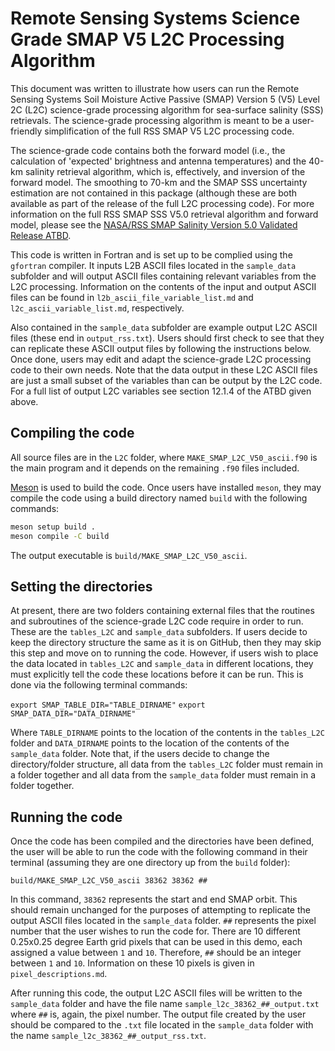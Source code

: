 # Remote Sensing Systems Science Grade SMAP V5 L2C Processing Algorithm

This document was written to illustrate how users can run the Remote Sensing Systems Soil Moisture Active Passive (SMAP) Version 5 (V5) Level 2C (L2C) science-grade processing algorithm for sea-surface salinity (SSS) retrievals.  The science-grade processing algorithm is meant to be a user-friendly simplification of the full RSS SMAP V5 L2C processing code.  

The science-grade code contains both the forward model (i.e., the calculation of 'expected' brightness and antenna temperatures) and the 40-km salinity retrieval algorithm, which is, effectively, and inversion of the forward model.  The smoothing to 70-km and the SMAP SSS uncertainty estimation are not contained in this package (although these are both available as part of the release of the full L2C processing code).  For more information on the full RSS SMAP SSS V5.0 retrieval algorithm and forward model, please see the [NASA/RSS SMAP Salinity Version 5.0 Validated Release ATBD](https://data.remss.com/smap/SSS/V05.0/documents/SMAP_NASA_RSS_Salinity_Release_V5.0.pdf).

This code is written in Fortran and is set up to be complied using the `gfortran` compiler.  It inputs L2B ASCII files located in the `sample_data` subfolder and will output ASCII files containing relevant variables from the L2C processing.  Information on the contents of the input and output ASCII files can be found in `l2b_ascii_file_variable_list.md` and `l2c_ascii_variable_list.md`, respectively.

Also contained in the `sample_data` subfolder are example output L2C ASCII files (these end in `output_rss.txt`).  Users should first check to see that they can replicate these ASCII output files by following the instructions below.  Once done, users may edit and adapt the science-grade L2C processing code to their own needs.  Note that the data output in these L2C ASCII files are just a small subset of the variables than can be output by the L2C code.  For a full list of output L2C variables see section 12.1.4 of the ATBD given above.

## Compiling the code

All source files are in the `L2C` folder, where `MAKE_SMAP_L2C_V50_ascii.f90` is
the main program and it depends on the remaining `.f90` files included.

[Meson](https://mesonbuild.com/) is used to build the code. Once users have installed `meson`, they may compile the code using a build directory named `build` with the following commands:

```bash
meson setup build .
meson compile -C build
```

The output executable is `build/MAKE_SMAP_L2C_V50_ascii`.

## Setting the directories
At present, there are two folders containing external files that the routines and subroutines of the science-grade L2C code require in order to run. These are the `tables_L2C` and `sample_data` subfolders.  If users decide to keep the directory structure the same as it is on GitHub, then they may skip this step and move on to running the code.  However, if users wish to place the data located in `tables_L2C` and `sample_data` in different locations, they must explicitly tell the code these locations before it can be run.  This is done via the following terminal commands:

`export SMAP_TABLE_DIR="TABLE_DIRNAME"`
`export SMAP_DATA_DIR="DATA_DIRNAME"`

Where `TABLE_DIRNAME` points to the location of the contents in the `tables_L2C` folder and `DATA_DIRNAME` points to the location of the contents of the `sample_data` folder.  Note that, if the users decide to change the directory/folder structure, all data from the `tables_L2C` folder must remain in a folder together and all data from the `sample_data` folder must remain in a folder together. 

## Running the code

Once the code has been compiled and the directories have been defined, the user will be able to run the code with the following command in their terminal (assuming they are one directory up from the `build` folder):

`build/MAKE_SMAP_L2C_V50_ascii 38362 38362 ##`

In this command, `38362` represents the start and end SMAP orbit.  This should remain unchanged for the purposes of attempting to replicate the output ASCII files located in the `sample_data` folder.  `##` represents the pixel number that the user wishes to run the code for.  There are 10 different 0.25x0.25 degree Earth grid pixels that can be used in this demo, each assigned a value between `1` and `10`.  Therefore, `##` should be an integer between `1` and `10`.  Information on these 10 pixels is given in `pixel_descriptions.md`.

After running this code, the output L2C ASCII files will be written to the `sample_data` folder and have the file name `sample_l2c_38362_##_output.txt` where `##` is, again, the pixel number.  The output file created by the user should be compared to the `.txt` file located in the `sample_data` folder with the name `sample_l2c_38362_##_output_rss.txt`.

